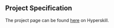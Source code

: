 ## Project Specification

The project page can be found [here](https://hyperskill.org/projects/60?track=1) on Hyperskill.